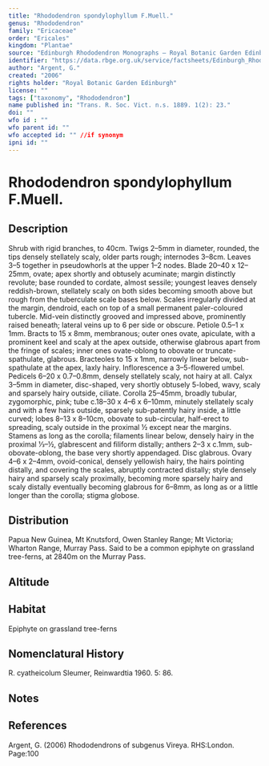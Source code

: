 ```yaml
---
title: "Rhododendron spondylophyllum F.Muell."
genus: "Rhododendron"
family: "Ericaceae"
order: "Ericales"
kingdom: "Plantae"
source: "Edinburgh Rhododendron Monographs – Royal Botanic Garden Edinburgh"
identifier: "https://data.rbge.org.uk/service/factsheets/Edinburgh_Rhododendron_Monographs.xhtml"
author: "Argent, G."
created: "2006"
rights holder: "Royal Botanic Garden Edinburgh"
license: ""
tags: ["taxonomy", "Rhododendron"]
name published in: "Trans. R. Soc. Vict. n.s. 1889. 1(2): 23."
doi: ""
wfo id : ""
wfo parent id: ""
wfo accepted id: "" //if synonym                      
ipni id: ""
---
```


                       

# Rhododendron spondylophyllum F.Muell.

## Description
Shrub with rigid branches, to 40cm. Twigs 2–5mm in diameter, rounded, the tips densely stellately scaly, older parts rough; internodes 3–8cm. Leaves 3–5 together in pseudowhorls at the upper 1–2 nodes. Blade 20–40 x 12–25mm, ovate; apex shortly and obtusely acuminate; margin distinctly revolute; base rounded to cordate, almost sessile; youngest leaves densely reddish-brown, stellately scaly on both sides becoming smooth above but rough from the tuberculate scale bases below. Scales irregularly divided at the margin, dendroid, each on top of a small permanent paler-coloured tubercle. Mid-vein distinctly grooved and impressed above, prominently raised beneath; lateral veins up to 6 per side or obscure. Petiole 0.5–1 x 1mm. Bracts to 15 x 8mm, membranous; outer ones ovate, apiculate, with a prominent keel and scaly at the apex outside, otherwise glabrous apart from the fringe of scales; inner ones ovate-oblong to obovate or truncate-spathulate, glabrous. Bracteoles to 15 x 1mm, narrowly linear below, sub-spathulate at the apex, laxly hairy. Inflorescence a 3–5-flowered umbel. Pedicels 6–20 x 0.7–0.8mm, densely stellately scaly, not hairy at all. Calyx 3–5mm in diameter, disc-shaped, very shortly obtusely 5-lobed, wavy, scaly and sparsely hairy outside, ciliate. Corolla 25–45mm, broadly tubular, zygomorphic, pink; tube c.18–30 x 4–6 x 6–10mm, minutely stellately scaly and with a few hairs outside, sparsely sub-patently hairy inside, a little curved; lobes 8–13 x 8–10cm, obovate to sub-circular, half-erect to spreading, scaly outside in the proximal ½ except near the margins. Stamens as long as the corolla; filaments linear below, densely hairy in the proximal 1⁄3–½, glabrescent and filiform distally; anthers 2–3 x c.1mm, sub-obovate-oblong, the base very shortly appendaged. Disc glabrous. Ovary 4–6 x 2–4mm, ovoid-conical, densely yellowish hairy, the hairs pointing distally, and covering the scales, abruptly contracted distally; style densely hairy and sparsely scaly proximally, becoming more sparsely hairy and scaly distally eventually becoming glabrous for 6–8mm, as long as or a little longer than the corolla; stigma globose.

## Distribution
Papua New Guinea, Mt Knutsford, Owen Stanley Range; Mt Victoria; Wharton Range, Murray Pass. Said to be a common epiphyte on grassland tree-ferns, at 2840m on the Murray Pass.

## Altitude


## Habitat
Epiphyte on grassland tree-ferns

## Nomenclatural History
R. cyatheicolum Sleumer, Reinwardtia 1960. 5: 86.
                       
## Notes


## References

Argent, G. (2006) Rhododendrons of subgenus Vireya. RHS:London. Page:100
